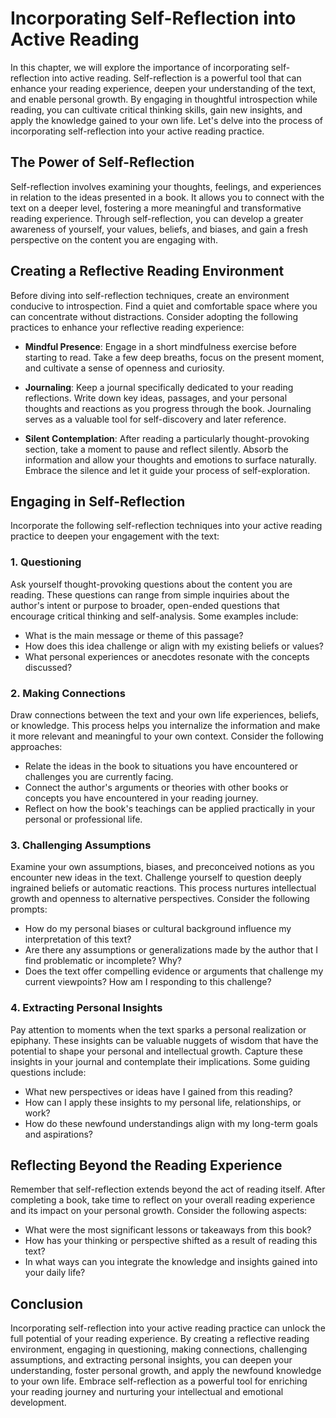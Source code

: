 Incorporating Self-Reflection into Active Reading
==========================================================

In this chapter, we will explore the importance of incorporating self-reflection into active reading. Self-reflection is a powerful tool that can enhance your reading experience, deepen your understanding of the text, and enable personal growth. By engaging in thoughtful introspection while reading, you can cultivate critical thinking skills, gain new insights, and apply the knowledge gained to your own life. Let's delve into the process of incorporating self-reflection into your active reading practice.

The Power of Self-Reflection
----------------------------

Self-reflection involves examining your thoughts, feelings, and experiences in relation to the ideas presented in a book. It allows you to connect with the text on a deeper level, fostering a more meaningful and transformative reading experience. Through self-reflection, you can develop a greater awareness of yourself, your values, beliefs, and biases, and gain a fresh perspective on the content you are engaging with.

Creating a Reflective Reading Environment
-----------------------------------------

Before diving into self-reflection techniques, create an environment conducive to introspection. Find a quiet and comfortable space where you can concentrate without distractions. Consider adopting the following practices to enhance your reflective reading experience:

* **Mindful Presence**: Engage in a short mindfulness exercise before starting to read. Take a few deep breaths, focus on the present moment, and cultivate a sense of openness and curiosity.

* **Journaling**: Keep a journal specifically dedicated to your reading reflections. Write down key ideas, passages, and your personal thoughts and reactions as you progress through the book. Journaling serves as a valuable tool for self-discovery and later reference.

* **Silent Contemplation**: After reading a particularly thought-provoking section, take a moment to pause and reflect silently. Absorb the information and allow your thoughts and emotions to surface naturally. Embrace the silence and let it guide your process of self-exploration.

Engaging in Self-Reflection
---------------------------

Incorporate the following self-reflection techniques into your active reading practice to deepen your engagement with the text:

### 1. Questioning

Ask yourself thought-provoking questions about the content you are reading. These questions can range from simple inquiries about the author's intent or purpose to broader, open-ended questions that encourage critical thinking and self-analysis. Some examples include:

* What is the main message or theme of this passage?
* How does this idea challenge or align with my existing beliefs or values?
* What personal experiences or anecdotes resonate with the concepts discussed?

### 2. Making Connections

Draw connections between the text and your own life experiences, beliefs, or knowledge. This process helps you internalize the information and make it more relevant and meaningful to your own context. Consider the following approaches:

* Relate the ideas in the book to situations you have encountered or challenges you are currently facing.
* Connect the author's arguments or theories with other books or concepts you have encountered in your reading journey.
* Reflect on how the book's teachings can be applied practically in your personal or professional life.

### 3. Challenging Assumptions

Examine your own assumptions, biases, and preconceived notions as you encounter new ideas in the text. Challenge yourself to question deeply ingrained beliefs or automatic reactions. This process nurtures intellectual growth and openness to alternative perspectives. Consider the following prompts:

* How do my personal biases or cultural background influence my interpretation of this text?
* Are there any assumptions or generalizations made by the author that I find problematic or incomplete? Why?
* Does the text offer compelling evidence or arguments that challenge my current viewpoints? How am I responding to this challenge?

### 4. Extracting Personal Insights

Pay attention to moments when the text sparks a personal realization or epiphany. These insights can be valuable nuggets of wisdom that have the potential to shape your personal and intellectual growth. Capture these insights in your journal and contemplate their implications. Some guiding questions include:

* What new perspectives or ideas have I gained from this reading?
* How can I apply these insights to my personal life, relationships, or work?
* How do these newfound understandings align with my long-term goals and aspirations?

Reflecting Beyond the Reading Experience
----------------------------------------

Remember that self-reflection extends beyond the act of reading itself. After completing a book, take time to reflect on your overall reading experience and its impact on your personal growth. Consider the following aspects:

* What were the most significant lessons or takeaways from this book?
* How has your thinking or perspective shifted as a result of reading this text?
* In what ways can you integrate the knowledge and insights gained into your daily life?

Conclusion
----------

Incorporating self-reflection into your active reading practice can unlock the full potential of your reading experience. By creating a reflective reading environment, engaging in questioning, making connections, challenging assumptions, and extracting personal insights, you can deepen your understanding, foster personal growth, and apply the newfound knowledge to your own life. Embrace self-reflection as a powerful tool for enriching your reading journey and nurturing your intellectual and emotional development.

